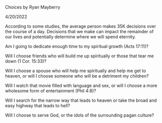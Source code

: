 Choices by Ryan Mayberry

4/20/2022

According to some studies, the average person makes 35K decisions over the course of a day.  Decisions that we make can impact the remainder of our lives and potentially determine where we will spend eternity. 

Am I going to dedicate enough time to my spiritual growth (Acts 17:11)?

Will I choose friends who will build me up spiritually or those that tear me down (1 Cor. 15:33)?
 
Will I choose a spouse who will help me spiritually and help me get to heaven, or will I choose someone who will be a detriment my children?

Will I watch that movie filled with language and sex, or will I choose a more wholesome form of entertainment (Phil 4:8)?
  
Will I search for the narrow way that leads to heaven or take the broad and easy highway that leads to hell?
 
Will I choose to serve God, or the idols of the surrounding pagan culture?
 
   